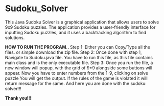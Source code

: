 # Sudoku_Solver
This Java Sudoku Solver is a graphical application that allows users to solve 9x9 Sudoku puzzles. The application provides a user-friendly interface for inputting Sudoku puzzles, and it uses a backtracking algorithm to find solutions.

**HOW TO RUN THE PROGRAM..**
Step 1:
  Either you can Copy/Type all the files. or simple download the zip file.
Step 2:
  Once done with step 1, Navigate to Sudoku.java file. You have to run this file, as this file contains main class and is the only executable file.
Step 3:
  Once you run the file, a new window will popup, with the grid of 9*9 alongside some buttons will appear. 
  Now you have to enter numbers from the 1-9, clicking on solve puzzle You will get the output. If the rules of the game is violated it will return message for the same.
  And here you are done with the sudoku solver!!!

  **Thank you!!!**

